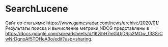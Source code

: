 # SearchLucene
Сайт со статьями: https://www.gamesradar.com/news/archive/2020/01/
Результаты поиска и вычисление метрики NDCG представлены в https://docs.google.com/spreadsheets/d/1KzlhH7mGiUjDRja2MOw_f38SrCwNrDgnoAf5TOHeA3o/edit?usp=sharing.
